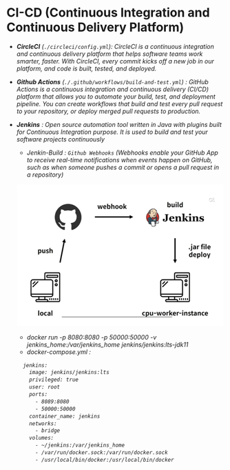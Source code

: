 
# CI-CD (Continuous Integration and Continuous Delivery Platform)

- <i>__CircleCI__ (`./circleci/config.yml`): CircleCI is a continuous integration and continuous delivery platform that helps software teams work smarter, faster. With CircleCI, every commit kicks off a new job in our platform, and code is built, tested, and deployed. 
- __Github Actions__ (`./.github/workflows/build-and-test.yml`) : GitHub Actions is a continuous integration and continuous delivery (CI/CD) platform that allows you to automate your build, test, and deployment pipeline. You can create workflows that build and test every pull request to your repository, or deploy merged pull requests to production.
- __Jenkins__ : Open source automation tool written in Java with plugins built for Continuous Integration purpose. It is used to build and test your software projects continuously
    - Jenkin-Build : `Github Webhooks` (Webhooks enable your GitHub App to receive real-time notifications when events happen on GitHub, such as when someone pushes a commit or opens a pull request in a repository)
    
    ![Alt text](../screenshot/Github-Webhook-Jenkins.png)
    
    - docker run -p 8080:8080 -p 50000:50000 -v jenkins_home:/var/jenkins_home jenkins/jenkins:lts-jdk11
    - docker-compose.yml :
    ```bash
      jenkins:
        image: jenkins/jenkins:lts
        privileged: true
        user: root
        ports:
          - 8089:8080
          - 50000:50000
        container_name: jenkins
        networks:
          - bridge
        volumes:
          - ~/jenkins:/var/jenkins_home
          - /var/run/docker.sock:/var/run/docker.sock
          - /usr/local/bin/docker:/usr/local/bin/docker
    ```